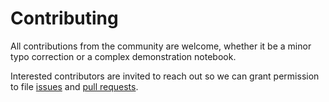 # Contributing

All contributions from the community are welcome, whether it be a minor typo correction or a complex demonstration notebook.  

Interested contributors are invited to reach out so we can grant permission to file [issues](https://github.com/IUPAC/WFChemCookbook/issues) and [pull requests](https://github.com/IUPAC/WFChemCookbook/pulls).
